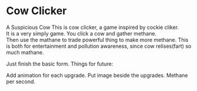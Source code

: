 Cow Clicker
==========

A Suspicious Cow
This is cow clicker, a game inspired by cockie cliker.  
It is a very simply game.  You click a cow and gather methane.  
Then use the mathane to trade powerful thing to make more methane.
This is both for entertainment and pollution awareness, since cow relises(fart) so much mathane.

Just finish the basic form.
Things for future:

Add animation for each upgrade.
Put image beside the upgrades.
Methane per second.

